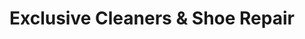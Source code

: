 ---
title: "Exclusive Cleaners & Shoe Repair"
url: /houston/exclusive-cleaners-und-shoe-repair/
shop: Wäscherei
---